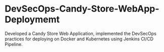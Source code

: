 # DevSecOps-Candy-Store-WebApp-Deploymemt
Developed a Candy Store Web Application, implemented the DevSecOps practices for deploying on Docker and Kubernetes using Jenkins CI/CD Pipeline.
